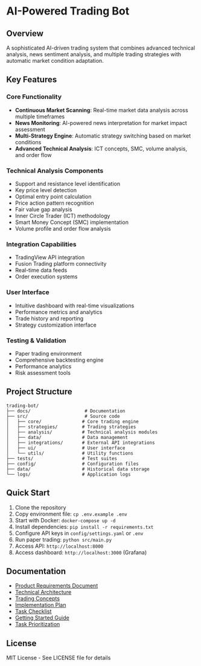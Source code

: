 # AI-Powered Trading Bot

## Overview
A sophisticated AI-driven trading system that combines advanced technical analysis, news sentiment analysis, and multiple trading strategies with automatic market condition adaptation.

## Key Features

### Core Functionality
- **Continuous Market Scanning**: Real-time market data analysis across multiple timeframes
- **News Monitoring**: AI-powered news interpretation for market impact assessment
- **Multi-Strategy Engine**: Automatic strategy switching based on market conditions
- **Advanced Technical Analysis**: ICT concepts, SMC, volume analysis, and order flow

### Technical Analysis Components
- Support and resistance level identification
- Key price level detection
- Optimal entry point calculation
- Price action pattern recognition
- Fair value gap analysis
- Inner Circle Trader (ICT) methodology
- Smart Money Concept (SMC) implementation
- Volume profile and order flow analysis

### Integration Capabilities
- TradingView API integration
- Fusion Trading platform connectivity
- Real-time data feeds
- Order execution systems

### User Interface
- Intuitive dashboard with real-time visualizations
- Performance metrics and analytics
- Trade history and reporting
- Strategy customization interface

### Testing & Validation
- Paper trading environment
- Comprehensive backtesting engine
- Performance analytics
- Risk assessment tools

## Project Structure
```
trading-bot/
├── docs/                    # Documentation
├── src/                     # Source code
│   ├── core/               # Core trading engine
│   ├── strategies/         # Trading strategies
│   ├── analysis/           # Technical analysis modules
│   ├── data/               # Data management
│   ├── integrations/       # External API integrations
│   ├── ui/                 # User interface
│   └── utils/              # Utility functions
├── tests/                  # Test suites
├── config/                 # Configuration files
├── data/                   # Historical data storage
└── logs/                   # Application logs
```

## Quick Start
1. Clone the repository
2. Copy environment file: `cp .env.example .env`
3. Start with Docker: `docker-compose up -d`
4. Install dependencies: `pip install -r requirements.txt`
5. Configure API keys in `config/settings.yaml` or `.env`
6. Run paper trading: `python src/main.py`
7. Access API: `http://localhost:8000`
8. Access dashboard: `http://localhost:3000` (Grafana)

## Documentation
- [Product Requirements Document](docs/PRD.md)
- [Technical Architecture](docs/architecture.md)
- [Trading Concepts](docs/trading-concepts.md)
- [Implementation Plan](docs/implementation-plan.md)
- [Task Checklist](docs/task-checklist.md)
- [Getting Started Guide](docs/getting-started.md)
- [Task Prioritization](docs/task-prioritization.md)

## License
MIT License - See LICENSE file for details
